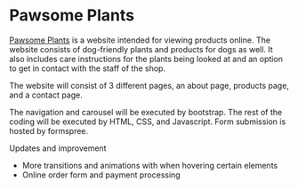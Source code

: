 # Pawsome Plants


[Pawsome Plants](https://austinjeffree.github.io) is a website intended for viewing products online.  The website consists of dog-friendly plants and products for dogs as well.  It also includes care instructions for the plants being looked at and an option to get in contact with the staff of the shop. 

The website will consist of 3 different pages, an about page, products page, and a contact page.  

The navigation and carousel will be executed by bootstrap. The rest of the coding will be executed by HTML, CSS, and Javascript. Form submission is hosted by formspree. 

Updates and improvement
* More transitions and animations with when hovering certain elements
* Online order form and payment processing

